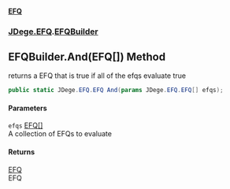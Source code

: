 #### [EFQ](index 'index')
### [JDege.EFQ](JDege_EFQ 'JDege.EFQ').[EFQBuilder](EFQBuilder 'JDege.EFQ.EFQBuilder')
## EFQBuilder.And(EFQ[]) Method
returns a EFQ that is true if all of the efqs evaluate true  
```csharp
public static JDege.EFQ.EFQ And(params JDege.EFQ.EFQ[] efqs);
```
#### Parameters
<a name='JDege_EFQ_EFQBuilder_And(JDege_EFQ_EFQ__)_efqs'></a>
`efqs` [EFQ](EFQ 'JDege.EFQ.EFQ')[[]](https://docs.microsoft.com/en-us/dotnet/api/System.Array 'System.Array')  
A collection of EFQs to evaluate
  
#### Returns
[EFQ](EFQ 'JDege.EFQ.EFQ')  
EFQ
